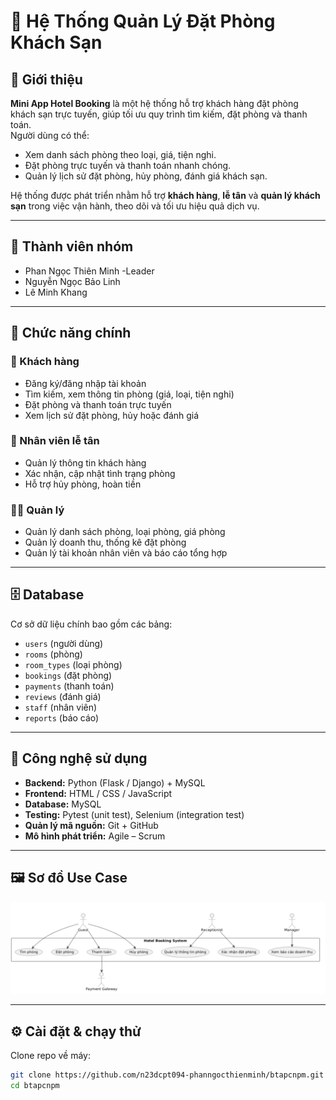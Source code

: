 # 🏨 Hệ Thống Quản Lý Đặt Phòng Khách Sạn

## 📝 Giới thiệu
**Mini App Hotel Booking** là một hệ thống hỗ trợ khách hàng đặt phòng khách sạn trực tuyến, giúp tối ưu quy trình tìm kiếm, đặt phòng và thanh toán.  
Người dùng có thể:
- Xem danh sách phòng theo loại, giá, tiện nghi.  
- Đặt phòng trực tuyến và thanh toán nhanh chóng.  
- Quản lý lịch sử đặt phòng, hủy phòng, đánh giá khách sạn.  

Hệ thống được phát triển nhằm hỗ trợ **khách hàng**, **lễ tân** và **quản lý khách sạn** trong việc vận hành, theo dõi và tối ưu hiệu quả dịch vụ.

---

## 👥 Thành viên nhóm
- Phan Ngọc Thiên Minh -Leader
- Nguyễn Ngọc Bảo Linh
- Lê Minh Khang
---

## 🚀 Chức năng chính
### 👤 Khách hàng
- Đăng ký/đăng nhập tài khoản  
- Tìm kiếm, xem thông tin phòng (giá, loại, tiện nghi)  
- Đặt phòng và thanh toán trực tuyến  
- Xem lịch sử đặt phòng, hủy hoặc đánh giá  

### 🏢 Nhân viên lễ tân
- Quản lý thông tin khách hàng  
- Xác nhận, cập nhật tình trạng phòng  
- Hỗ trợ hủy phòng, hoàn tiền  

### 🧑‍💼 Quản lý
- Quản lý danh sách phòng, loại phòng, giá phòng  
- Quản lý doanh thu, thống kê đặt phòng  
- Quản lý tài khoản nhân viên và báo cáo tổng hợp  

---

## 🗄️ Database
Cơ sở dữ liệu chính bao gồm các bảng:
- `users` (người dùng)
- `rooms` (phòng)
- `room_types` (loại phòng)
- `bookings` (đặt phòng)
- `payments` (thanh toán)
- `reviews` (đánh giá)
- `staff` (nhân viên)
- `reports` (báo cáo)

---

## 🧩 Công nghệ sử dụng
- **Backend:** Python (Flask / Django) + MySQL  
- **Frontend:** HTML / CSS / JavaScript  
- **Database:** MySQL  
- **Testing:** Pytest (unit test), Selenium (integration test)  
- **Quản lý mã nguồn:** Git + GitHub  
- **Mô hình phát triển:** Agile – Scrum  

---

## 🖼️ Sơ đồ Use Case
![Use Case Diagram](https://github.com/n23dcpt094-phanngocthienminh/btapcnpm/blob/main/lab/lab02_usecase/use_case.png?raw=true)

---

## ⚙️ Cài đặt & chạy thử
Clone repo về máy:
```bash
git clone https://github.com/n23dcpt094-phanngocthienminh/btapcnpm.git
cd btapcnpm
